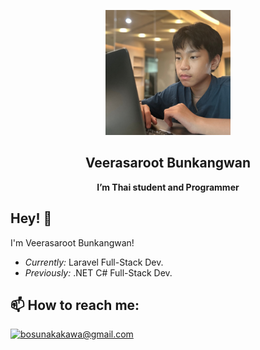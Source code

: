 <p align="center"><a href="https://github.com/veerasaroot"><img src="./boss.png" width="200"></a></p>
<h2 align="center">Veerasaroot Bunkangwan</h2>
<p align="center"><b>I’m Thai student and Programmer</b></p>

<h2>Hey! 👋</h2>

I'm Veerasaroot Bunkangwan! 
- <i>Currently:</i> Laravel Full-Stack Dev. 
- <i>Previously:</i> .NET C# Full-Stack Dev.

<h2>📫 How to reach me:</h2>

<a href="mailto:bosunakakawa@gmail.com">![bosunakakawa@gmail.com](https://img.shields.io/badge/Gmail-D14836?style=for-the-badge&logo=gmail&logoColor=white)</a>
